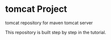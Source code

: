 # tomcat Project
tomcat repository for maven tomcat server

This repository is built step by step in the tutorial.